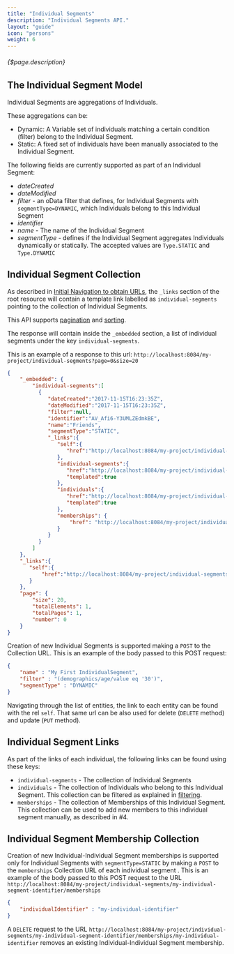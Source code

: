 ```yaml
---
title: "Individual Segments"
description: "Individual Segments API."
layout: "guide"
icon: "persons"
weight: 6
---
```


###### {$page.description}

<article id="1">

## The Individual Segment Model

Individual Segments are aggregations of Individuals. 

These aggregations can be:
* Dynamic: A Variable set of individuals matching a certain condition (filter) belong to the Individual Segment. 
* Static: A fixed set of individuals have been manually associated to the Individual Segment. 
 
The following fields are currently supported as part of an Individual Segment:
* *dateCreated*
* *dateModified*
* *filter* - an oData filter that defines, for Individual Segments with `segmentType=DYNAMIC`, which Individuals
   belong to this Individual Segment 
* *identifier*
* *name* - The name of the Individual Segment
* *segmentType* - defines if the Individual Segment aggregates Individuals dynamically or statically. The accepted values are `Type.STATIC` and `Type.DYNAMIC`

</article>

<article id="2">

## Individual Segment Collection

As described in [Initial Navigation to obtain URLs](/docs/general#navigation),
the `_links` section of the root resource will contain a template link labelled as `individual-segments` pointing to the
collection of Individual Segments.

This API supports [pagination](/docs/general#pagination) and [sorting](/docs/general#sorting).

The response will contain inside the `_embedded` section, a list of individual segments
under the key `individual-segments`.

This is an example of a response to this url: `http://localhost:8084/my-project/individual-segments?page=0&size=20`

```json
{
    "_embedded": {
        "individual-segments":[
          {
             "dateCreated":"2017-11-15T16:23:35Z",
             "dateModified":"2017-11-15T16:23:35Z",
             "filter":null,
             "identifier":"AV_Afi6-Y3UMLZEdmkBE",
             "name":"Friends",
             "segmentType":"STATIC",
             "_links":{
                "self":{
                   "href":"http://localhost:8084/my-project/individual-segments/AV_Afi6-Y3UMLZEdmkBE"
                },
                "individual-segments":{
                   "href":"http://localhost:8084/my-project/individual-segments{?filter}",
                   "templated":true
                },
                "individuals":{
                   "href":"http://localhost:8084/my-project/individual-segments/AV_Afi6-Y3UMLZEdmkBE/individuals{?filter}",
                   "templated":true
                },
                "memberships": {
                    "href": "http://localhost:8084/my-project/individual-segments/AV_81ueo7IU2hIVahEUv/memberships"
                }
             }
          }
        ]
    },
    "_links":{
       "self":{
           "href":"http://localhost:8084/my-project/individual-segments?page=0&size=20"
       }
    },
    "page": {
        "size": 20,
        "totalElements": 1,
        "totalPages": 1,
        "number": 0
    }
}
```

Creation of new Individual Segments is supported making a `POST` to the Collection URL. This is
an example of the body passed to this POST request: 

```json
{
    "name" : "My First IndividualSegment",
    "filter" : "(demographics/age/value eq '30')",
    "segmentType" : "DYNAMIC"
}
```

Navigating through the list of entities, the link to each entity can be found with the rel `self`. 
That same url can be also used for delete (`DELETE` method) and update (`PUT` method). 

</article>

<article id="3">

## Individual Segment Links

As part of the links of each individual, the following links can be found using these keys:
* `individual-segments` - The collection of Individual Segments
* `individuals` - The collection of Individuals who belong to this Individual Segment. This collection can be filtered as explained in [filtering](/docs/general#filtering).
* `memberships` - The collection of Memberships of this Individual Segment. This collection can be used to add new members to this individual segment manually, as described in #4.

</article>

<article id="4">

## Individual Segment Membership Collection

Creation of new Individual-Individual Segment memberships is supported only for Individual Segments with `segmentType=STATIC` by making 
a `POST` to the `memberships` Collection URL of each individual segment . This is an example of the body passed to this POST request to the URL 
`http://localhost:8084/my-project/individual-segments/my-individual-segment-identifier/memberships` 

```json
{
    "individualIdentifier" : "my-individual-identifier"
}
```

A `DELETE` request to the URL `http://localhost:8084/my-project/individual-segments/my-individual-segment-identifier/memberships/my-individual-identifier` removes
an existing Individual-Individual Segment membership. 

</article>